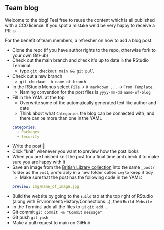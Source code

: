 ## Team blog

Welcome to the blog! Feel free to reuse the content which is all published with a CC0 licence. If you spot a mistake we'd be very happy to receive a PR :relaxed:

For the benefit of team members, a refresher on how to add a blog post.

* Clone the repo (if you have author rights to the repo, otherwise fork to your own GitHub)
* Check out the main branch and check it's up to date in the RStudio Terminal
  * type `git checkout main && git pull`
* Check out a new branch
  - `git checkout -b name-of-branch`
* In the RStudio Menus select `File` -&gt; `R markdown ...` -&gt; `From Template`.
  * Naming convention for the post files is `yyyy-mm-dd-name-of-blog`
* Fill in the YAML at the top
  - Overwrite some of the automatically generated text like author and date
  - Think about what `Categories` the blog can be connected with, and there can be more than one in the YAML
  ```yaml
  categories:
    - Packages
    - Security
  ```
* Write the post :slightly_smiling_face:
* Click "knit" whenever you want to preview how the post looks
* When you are finished knit the post for a final time and check it to make sure you are happy with it
* Save an image from the [British Library collection](https://www.flickr.com/photos/britishlibrary/albums/72157648088610908) into the same `_post/` folder as the post, preferably in a new folder called `img` to keep it tidy
  - Make sure that the post has the following code in the YAML:
  ```yaml
  preview: img/name_of_image.jpg
  ```
* Build the website by going to the `Build` tab at the top right of RStudio (along with Environment/History/Connections...), then `Build Website`
* In the Terminal add all the files to git `git add .`
* Git commit `git commit -m "Commit message"`
* Git push `git push`
* Make a pull request to main on GitHub
